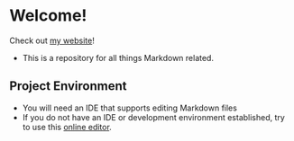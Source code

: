 # Welcome!
Check out [my website](https://my-life-to-you.com/2022/10/08/markdown-tutorial/)!

* This is a repository for all things Markdown related.

##  Project Environment
* You will need an IDE that supports editing Markdown files
* If you do not have an IDE or development environment established, try to use this [online editor](https://stackedit.io/app#).